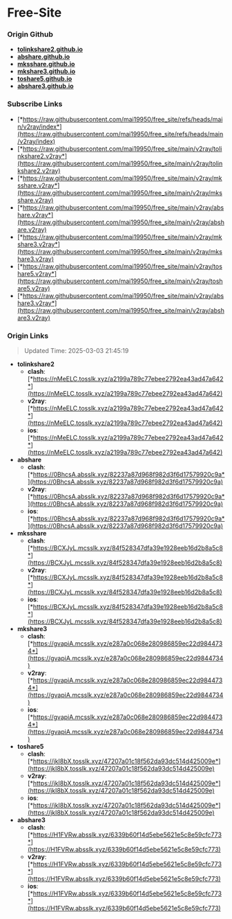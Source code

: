 # Free-Site

### Origin Github

- [**tolinkshare2.github.io**](https://github.com/tolinkshare2/tolinkshare2.github.io)
- [**abshare.github.io**](https://github.com/abshare/abshare.github.io)
- [**mksshare.github.io**](https://github.com/mksshare/mksshare.github.io)
- [**mkshare3.github.io**](https://github.com/mkshare3/mkshare3.github.io)
- [**toshare5.github.io**](https://github.com/toshare5/toshare5.github.io)
- [**abshare3.github.io**](https://github.com/abshare3/abshare3.github.io)

### Subscribe Links

- [*https://raw.githubusercontent.com/mai19950/free_site/refs/heads/main/v2ray/index*](https://raw.githubusercontent.com/mai19950/free_site/refs/heads/main/v2ray/index)
- [*https://raw.githubusercontent.com/mai19950/free_site/main/v2ray/tolinkshare2.v2ray*](https://raw.githubusercontent.com/mai19950/free_site/main/v2ray/tolinkshare2.v2ray)
- [*https://raw.githubusercontent.com/mai19950/free_site/main/v2ray/mksshare.v2ray*](https://raw.githubusercontent.com/mai19950/free_site/main/v2ray/mksshare.v2ray)
- [*https://raw.githubusercontent.com/mai19950/free_site/main/v2ray/abshare.v2ray*](https://raw.githubusercontent.com/mai19950/free_site/main/v2ray/abshare.v2ray)
- [*https://raw.githubusercontent.com/mai19950/free_site/main/v2ray/mkshare3.v2ray*](https://raw.githubusercontent.com/mai19950/free_site/main/v2ray/mkshare3.v2ray)
- [*https://raw.githubusercontent.com/mai19950/free_site/main/v2ray/toshare5.v2ray*](https://raw.githubusercontent.com/mai19950/free_site/main/v2ray/toshare5.v2ray)
- [*https://raw.githubusercontent.com/mai19950/free_site/main/v2ray/abshare3.v2ray*](https://raw.githubusercontent.com/mai19950/free_site/main/v2ray/abshare3.v2ray)

### Origin Links

> Updated Time: 2025-03-03 21:45:19

- **tolinkshare2**
  - **clash**: [*https://nMeELC.tosslk.xyz/a2199a789c77ebee2792ea43ad47a642*](https://nMeELC.tosslk.xyz/a2199a789c77ebee2792ea43ad47a642)
  - **v2ray**: [*https://nMeELC.tosslk.xyz/a2199a789c77ebee2792ea43ad47a642*](https://nMeELC.tosslk.xyz/a2199a789c77ebee2792ea43ad47a642)
  - **ios**: [*https://nMeELC.tosslk.xyz/a2199a789c77ebee2792ea43ad47a642*](https://nMeELC.tosslk.xyz/a2199a789c77ebee2792ea43ad47a642)
- **abshare**
  - **clash**: [*https://0BhcsA.absslk.xyz/82237a87d968f982d3f6d17579920c9a*](https://0BhcsA.absslk.xyz/82237a87d968f982d3f6d17579920c9a)
  - **v2ray**: [*https://0BhcsA.absslk.xyz/82237a87d968f982d3f6d17579920c9a*](https://0BhcsA.absslk.xyz/82237a87d968f982d3f6d17579920c9a)
  - **ios**: [*https://0BhcsA.absslk.xyz/82237a87d968f982d3f6d17579920c9a*](https://0BhcsA.absslk.xyz/82237a87d968f982d3f6d17579920c9a)
- **mksshare**
  - **clash**: [*https://BCXJyL.mcsslk.xyz/84f528347dfa39e1928eeb16d2b8a5c8*](https://BCXJyL.mcsslk.xyz/84f528347dfa39e1928eeb16d2b8a5c8)
  - **v2ray**: [*https://BCXJyL.mcsslk.xyz/84f528347dfa39e1928eeb16d2b8a5c8*](https://BCXJyL.mcsslk.xyz/84f528347dfa39e1928eeb16d2b8a5c8)
  - **ios**: [*https://BCXJyL.mcsslk.xyz/84f528347dfa39e1928eeb16d2b8a5c8*](https://BCXJyL.mcsslk.xyz/84f528347dfa39e1928eeb16d2b8a5c8)
- **mkshare3**
  - **clash**: [*https://gvapiA.mcsslk.xyz/e287a0c068e280986859ec22d9844734*](https://gvapiA.mcsslk.xyz/e287a0c068e280986859ec22d9844734)
  - **v2ray**: [*https://gvapiA.mcsslk.xyz/e287a0c068e280986859ec22d9844734*](https://gvapiA.mcsslk.xyz/e287a0c068e280986859ec22d9844734)
  - **ios**: [*https://gvapiA.mcsslk.xyz/e287a0c068e280986859ec22d9844734*](https://gvapiA.mcsslk.xyz/e287a0c068e280986859ec22d9844734)
- **toshare5**
  - **clash**: [*https://jkI8bX.tosslk.xyz/47207a01c18f562da93dc514d425009e*](https://jkI8bX.tosslk.xyz/47207a01c18f562da93dc514d425009e)
  - **v2ray**: [*https://jkI8bX.tosslk.xyz/47207a01c18f562da93dc514d425009e*](https://jkI8bX.tosslk.xyz/47207a01c18f562da93dc514d425009e)
  - **ios**: [*https://jkI8bX.tosslk.xyz/47207a01c18f562da93dc514d425009e*](https://jkI8bX.tosslk.xyz/47207a01c18f562da93dc514d425009e)
- **abshare3**
  - **clash**: [*https://H1FVRw.absslk.xyz/6339b60f14d5ebe5621e5c8e59cfc773*](https://H1FVRw.absslk.xyz/6339b60f14d5ebe5621e5c8e59cfc773)
  - **v2ray**: [*https://H1FVRw.absslk.xyz/6339b60f14d5ebe5621e5c8e59cfc773*](https://H1FVRw.absslk.xyz/6339b60f14d5ebe5621e5c8e59cfc773)
  - **ios**: [*https://H1FVRw.absslk.xyz/6339b60f14d5ebe5621e5c8e59cfc773*](https://H1FVRw.absslk.xyz/6339b60f14d5ebe5621e5c8e59cfc773)

